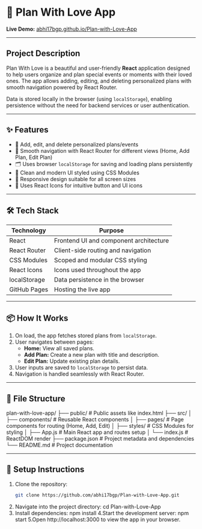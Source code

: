 # 💖 Plan With Love App

**Live Demo:** [abhi17bgp.github.io/Plan-with-Love-App](https://abhi17bgp.github.io/Plan-with-Love-App/)

---

## Project Description

Plan With Love is a beautiful and user-friendly **React** application designed to help users organize and plan special events or moments with their loved ones. The app allows adding, editing, and deleting personalized plans with smooth navigation powered by React Router.

Data is stored locally in the browser (using `localStorage`), enabling persistence without the need for backend services or user authentication.

---

## ✨ Features

- 💌 Add, edit, and delete personalized plans/events
- 🔄 Smooth navigation with React Router for different views (Home, Add Plan, Edit Plan)
- 🗂️ Uses browser `localStorage` for saving and loading plans persistently
- 🎨 Clean and modern UI styled using CSS Modules
- 📱 Responsive design suitable for all screen sizes
- 🎨 Uses React Icons for intuitive button and UI icons

---

## 🛠️ Tech Stack

| Technology     | Purpose                                  |
|----------------|------------------------------------------|
| React          | Frontend UI and component architecture   |
| React Router   | Client-side routing and navigation       |
| CSS Modules    | Scoped and modular CSS styling            |
| React Icons    | Icons used throughout the app             |
| localStorage   | Data persistence in the browser          |
| GitHub Pages   | Hosting the live app                      |

---

## 📦 How It Works

1. On load, the app fetches stored plans from `localStorage`.
2. User navigates between pages:
   - **Home:** View all saved plans.
   - **Add Plan:** Create a new plan with title and description.
   - **Edit Plan:** Update existing plan details.
3. User inputs are saved to `localStorage` to persist data.
4. Navigation is handled seamlessly with React Router.

---

## 📁 File Structure



plan-with-love-app/
├── public/ # Public assets like index.html
├── src/
│ ├── components/ # Reusable React components
│ ├── pages/ # Page components for routing (Home, Add, Edit)
│ ├── styles/ # CSS Modules for styling
│ ├── App.js # Main React app and routes setup
│ └── index.js # ReactDOM render
├── package.json # Project metadata and dependencies
└── README.md # Project documentation

---

## 🔧 Setup Instructions

1. Clone the repository:
   ```bash
   git clone https://github.com/abhi17bgp/Plan-with-Love-App.git
2. Navigate into the project directory: cd Plan-with-Love-App
3. Install dependencies: npm install
4.Start the development server: npm start
5.Open http://localhost:3000 to view the app in your browser.
   
